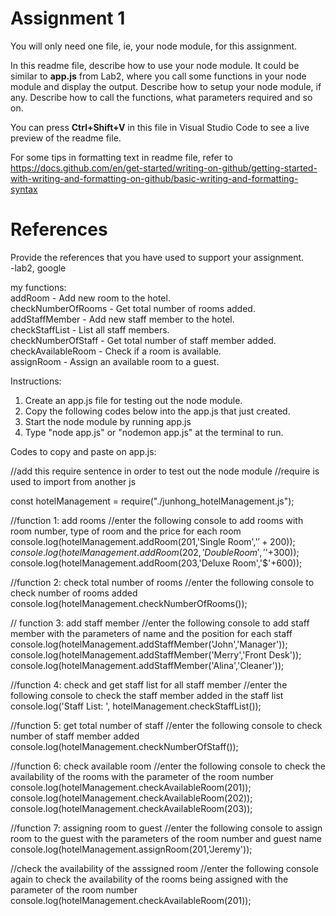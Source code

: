 # Assignment 1

You will only need one file, ie, your node module, for this assignment.

In this readme file, describe how to use your node module. It could be similar to **app.js** from Lab2, where you call some functions in your node module and display the output. Describe how to setup your node module, if any. Describe how to call the functions, what parameters required and so on.

You can press **Ctrl+Shift+V** in this file in Visual Studio Code to see a live preview of the readme file.

For some tips in formatting text in readme file, refer to https://docs.github.com/en/get-started/writing-on-github/getting-started-with-writing-and-formatting-on-github/basic-writing-and-formatting-syntax

# References

Provide the references that you have used to support your assignment.<br>
-lab2, google<br>

my functions: <br>
addRoom - Add new room to the hotel. <br>
checkNumberOfRooms - Get total number of rooms added.<br>
addStaffMember - Add new staff member to the hotel.<br>
checkStaffList - List all staff members.<br>
checkNumberOfStaff - Get total number of staff member added.<br>
checkAvailableRoom - Check if a room is available.<br>
assignRoom - Assign an available room to a guest. <br>

Instructions:<br>

1. Create an app.js file for testing out the node module.<br>
2. Copy the following codes below into the app.js that just created. <br>
3. Start the node module by running app.js<br>
4. Type "node app.js" or "nodemon app.js" at the terminal to run.<br>

Codes to copy and paste on app.js:<br>

//add this require sentence in order to test out the node module
//require is used to import from another js

const hotelManagement = require("./junhong_hotelManagement.js");

//function 1: add rooms
//enter the following console to add rooms with room number, type of room and the price for each room
console.log(hotelManagement.addRoom(201,'Single Room','$'+200));
console.log(hotelManagement.addRoom(202,'Double Room','$'+300));
console.log(hotelManagement.addRoom(203,'Deluxe Room','$'+600));

//function 2: check total number of rooms
//enter the following console to check number of rooms added
console.log(hotelManagement.checkNumberOfRooms());

// function 3: add staff member
//enter the following console to add staff member with the parameters of name and the position for each staff
console.log(hotelManagement.addStaffMember('John','Manager'));
console.log(hotelManagement.addStaffMember('Merry','Front Desk'));
console.log(hotelManagement.addStaffMember('Alina','Cleaner'));

//function 4: check and get staff list for all staff member
//enter the following console to check the staff member added in the staff list
console.log('Staff List: ', hotelManagement.checkStaffList());

//function 5: get total number of staff
//enter the following console to check number of staff member added
console.log(hotelManagement.checkNumberOfStaff());

//function 6: check available room
//enter the following console to check the availability of the rooms with the parameter of the room number
console.log(hotelManagement.checkAvailableRoom(201));
console.log(hotelManagement.checkAvailableRoom(202));
console.log(hotelManagement.checkAvailableRoom(203));

//function 7: assigning room to guest
//enter the following console to assign room to the guest with the parameters of the room number and guest name
console.log(hotelManagement.assignRoom(201,'Jeremy'));

//check the availability of the asssigned room
//enter the following console again to check the availability of the rooms being assigned with the parameter of the room number
console.log(hotelManagement.checkAvailableRoom(201));
